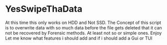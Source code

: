 # YesSwipeThaData
At this time this only works on HDD and Not SSD. The Concept of this script is to overwrite data with so much data before the file gets deleted that it can not be recovered by Forensic methods. At least not so or simple ones. Enjoy Let me know what features i should add and if i should add a Gui or TUI
